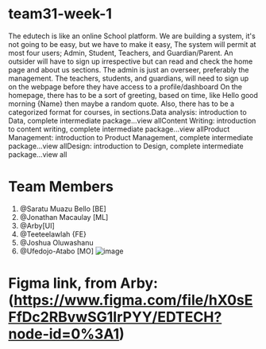# team31-week-1
The edutech is like an online School platform.
We are building a system, it's not going to be easy, but we have to make it easy,
The system will permit at most four users; Admin, Student, Teachers, and Guardian/Parent. An outsider will have to sign up irrespective but can read and check the home page and about us sections.
The admin is just an overseer, preferably the management.
The teachers, students, and guardians, will need to sign up on the webpage before they have access to a profile/dashboard
On the homepage, there has to be a sort of greeting, based on time, like Hello good morning {Name} then maybe a random quote.
Also, there has to be a categorized format for courses, in sections.Data analysis: introduction to Data, complete intermediate package...view allContent Writing: introduction to content writing, complete intermediate package...view allProduct Management: introduction to Product Management, complete intermediate package...view allDesign: introduction to Design, complete intermediate package...view all

# Team Members
1. @Saratu Muazu Bello [BE]
2. @Jonathan Macaulay [ML]
3. @Arby[UI]
4. @Teeteelawlah {FE}
5. @Joshua Oluwashanu
6. @Ufedojo-Atabo [MO]
![image](https://res.cloudinary.com/sarahembee/image/upload/v1597073265/E-Learning_Site_-_ECX_nhnvji.png)

# Figma link, from Arby: (https://www.figma.com/file/hX0sEFfDc2RBvwSG1IrPYY/EDTECH?node-id=0%3A1)
